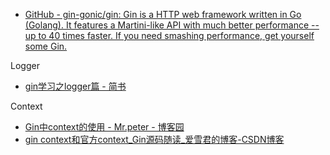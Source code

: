- [GitHub - gin-gonic/gin: Gin is a HTTP web framework written in Go (Golang). It features a Martini-like API with much better performance -- up to 40 times faster. If you need smashing performance, get yourself some Gin.](https://github.com/gin-gonic/gin)

Logger

- [gin学习之logger篇 - 简书](https://www.jianshu.com/p/b54dc5aaa719)

Context

- [Gin中context的使用 - Mr.peter - 博客园](https://www.cnblogs.com/peteremperor/p/14033453.html)
- [gin context和官方context_Gin源码随读_爱雪君的博客-CSDN博客](https://blog.csdn.net/weixin_33291624/article/details/112100953)